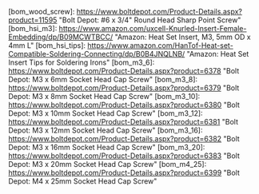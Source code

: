 <!-- 
	Part Links 
		-->

<!-- Fasteners -->
[bom_wood_screw]:       https://www.boltdepot.com/Product-Details.aspx?product=11595                             "Bolt Depot: #6 x 3/4" Round Head Sharp Point Screw"
[bom_hsi_m3]:           https://www.amazon.com/uxcell-Knurled-Insert-Female-Embedding/dp/B09MCWTBCC/      "Amazon: Heat Set Insert, M3, 5mm OD x 4mm L"
[bom_hsi_tips]:         https://www.amazon.com/HanTof-Heat-set-Compatible-Soldering-Connecting/dp/B0B4JNQLNB/    "Amazon: Heat Set Insert Tips for Soldering Irons"
[bom_m3_6]:             https://www.boltdepot.com/Product-Details.aspx?product=6378     "Bolt Depot: M3 x 6mm Socket Head Cap Screw"
[bom_m3_8]:             https://www.boltdepot.com/Product-Details.aspx?product=6379     "Bolt Depot: M3 x 8mm Socket Head Cap Screw"
[bom_m3_10]:            https://www.boltdepot.com/Product-Details.aspx?product=6380     "Bolt Depot: M3 x 10mm Socket Head Cap Screw"
[bom_m3_12]:            https://www.boltdepot.com/Product-Details.aspx?product=6381     "Bolt Depot: M3 x 12mm Socket Head Cap Screw"
[bom_m3_16]:            https://www.boltdepot.com/Product-Details.aspx?product=6382     "Bolt Depot: M3 x 16mm Socket Head Cap Screw"
[bom_m3_20]:            https://www.boltdepot.com/Product-Details.aspx?product=6383     "Bolt Depot: M3 x 20mm Socket Head Cap Screw"
[bom_m4_25]:            https://www.boltdepot.com/Product-Details.aspx?product=6399     "Bolt Depot: M4 x 25mm Socket Head Cap Screw"

<!-- Filament -->
[bom_pla]:              https://www.amazon.com/Polymaker-Filament-1-75mm-Rigidity-Cardboard/dp/B099KSLJCQ       "Amazon: 1kg Polymaker PolyLite PLA Pro Filament, 1.85mm"
[bom_tpu]:              https://www.amazon.com/dp/B09KL2FXNJ/                                                   "Amazon: 750g Polymaker TPU 95A Filament, 1.85mm"
[bom_petg]:             https://www.amazon.com/Polymaker-Filament-1-75mm-Strong-Cardboard/dp/B09DKSCRSX         "Amazon: 1kg Polymaker PolyLite PETG Filament, 1.85mm"

<!-- Misc Electrical -->
[bom_switch]:           https://www.amazon.com/gp/product/B07QQ22DTB                                             "Amazon: SPST snap-in rocker switch"
[bom_iec]:              https://www.amazon.com/gp/product/B081ZFHRGW                                             "Amazon: IEC C14 socket with fuse"
[bom_fork_connector]:   https://www.amazon.com/Baomain-Insulated-Connector-Electrical-Terminal/dp/B01B1DL4OA     "Amazon: Fork connectors, 14-16awg"
[bom_spade_connector]:  https://www.amazon.com/gp/product/B07FQB6WXP                                             "Amazon: Female spade connectors, 14-16awg"
[bom_lanmu_micro_sd]:   https://www.amazon.com/gp/product/B07WWVBK8V                                             "Amazon: LANMU MicroSD Extension"
[bom_electop_micro_sd]: https://www.amazon.com/gp/product/B07YYSP5F5                                             "Amazon: ELECTOP MicroSD Extension"
[bom_usb_b_extension]:  https://www.amazon.com/gp/product/B071P2BGK5                                             "Amazon: USB B Panel Mount Extension"
[bom_usb_c_extension]:  https://www.amazon.com/Poyiccot-Extension-Female-Extender-Straight/dp/B086W2R8Z6         "Amazon: USB-C Panel Mount Extension"
[bom_jst_sm_kit]:       https://www.amazon.com/gp/product/B07D9HRDT6                                             "Amazon: JST-SM Connector Kit"
[bom_molex]:            https://www.digikey.com/en/htmldatasheets/production/1626160/0/0/1/0430300007.html       "Digikey: Molex Micro Fit 3.0 Connectors"
[bom_key_usb3]:         https://www.amazon.com/gp/product/B07FSMVH32/ref=ppx_yo_dt_b_search_asin_title?ie=UTF8&psc=1 "Amazon: USB 3 Keystone Extension"
[bom_key_hdmi]:         https://www.amazon.com/Monoprice-106852-Keystone-Coupler-Adapter/dp/B005VKKB7Q           "Amazon: HDMI Coupler Keystone Jack"
[bom_key_ethernet]:     https://www.amazon.com/VCE-Listed-5-Pack-Keystone-Coupler-White/dp/B0116T7XMQ            "Amazon: Ethernet Coupler Keystone Jacks"
[bom_key_usb_c]:        https://www.amazon.com/Keystone-Extention-Keystone-Convertor-Extension/dp/B08GSLLVG2     "Amazon: USB C Keystone Extension"
[bom_16awg_wire]:       https://www.amazon.com/BNTECHGO-Silicone-Flexible-Strands-Stranded/dp/B00TG1TRL2         "Amazon: 5ft 16 awg stranded silicone wire, red & black"
[bom_xt60]:             https://www.amazon.com/gp/product/B0BC1TPNSK                                            "Amazon: 2x XT60E-M Male Panel Mount"
[bom_mfj2]:             https://www.amazon.com/Molex-Connector-Matched-18-24-Mini-Fit/dp/B074M1RZHX             "Amazon: 6x Molex Mini Fit Jr 2R, 2P Set"
[bom_mfj4]:             https://www.amazon.com/Molex-4-Pin-Connector-4-20mm-0165-Mini-Fit/dp/B07DLLN2VL         "Amazon: 5x Molex Mini Fit Jr 2R, 4P Set"

<!-- PSU -->
[bom_lrs350]:           https://www.amazon.com/MEAN-WELL-LRS-350-24-Printer-Industrial/dp/B07VRK86SP             "Amazon: Mean Well LRS-350-24"
[bom_rsp500]:           https://www.amazon.com/MEAN-WELL-RSP-500-24-Switching-Enclosed/dp/B00UWCD22O             "Amazon: Mean Well RSP-500-24"
[bom_rs_25_5]:          https://www.amazon.com/MEAN-WELL-323282-RS-25-5-Supply/dp/B09KVG6PBZ

<!-- MCU Boards -->
[bom_duet_3_6hc]:       https://www.amazon.com/Duet3D-Duet-3-Mainboard-6HC/dp/B08W295FKT                         "Amazon: Duet3D Duet 3 6HC"
[bom_duet_3_mini_5+]:   https://www.amazon.com/Duet3D-Mini-WiFi-Printer-Controller/dp/B09HSKWQ9B                 "Amazon: Duet3D Duet 3 Mini 5+ Wifi"
[bom_btt_skr_2]:        https://www.amazon.com/BIGTREETECH-Control-Upgrade-Motherboard-Compitable/dp/B0943WVM5B      "Amazon: BIGTREETECH SKR 2"
[bom_btt_skr_3]:        https://www.amazon.com/BIGTREETECH-Motherboard-Controller-Replacement-Original/dp/B08LVTXT46 "Amazon: BIGTREETECH SKR 3"
[bom_btt_skr_3_ez]:     https://www.amazon.com/BIGTREETECH-Motherboard-Controller-Replacement-Original/dp/B0B1Q26SWR "Amazon: BIGTREETECH SKR 3 EZ"
[bom_btt_skr_e3_mini]:  https://www.amazon.com/BIGTREETECH-Upgraded-Motherboard-Integrated-Compatible/dp/B09LH727MT  "Amazon: BIGTREETECH SKR E3 Mini"
[bom_btt_octopus]:      https://www.amazon.com/BIGTREETECH-Motherboard-Compatible-Firmware-Raspberry/dp/B094NPRYDP   "Amazon: BIGTREETECH Octopus"
[bom_creality_4x]:      https://www.amazon.com/Official-Creality-3D-Upgraded-Motherboard/dp/B09NMJMPN1               "Amazon: Creality 4.2.7"
[bom_btt_manta_m8p]:    https://www.amazon.com/BIGTREETECH-Integrated-Motherboard-Firmware-Compatible/dp/B0B7W53JSY  "Amazon: BIGTREETECH Manta M8P"
[bom_mks_skipr]:        https://www.aliexpress.us/item/3256804323039950.html                                     "AliExpress: MakerBase MKS Skipr"
[bom_mks_monster8]:     https://www.aliexpress.us/item/3256803106583492.html                                     "AliExpress: MakerBase MKS Monster8"

<!-- SoC CPUs -->
[bom_rpi_3b_plus]:      https://www.adafruit.com/product/3055                                                    "Adafruit: Raspberry Pi 3B+"
[bom_rpi_4b]:           https://www.adafruit.com/product/4295                                                    "Adafruit: Raspberry Pi 4B 1GB"

<!-- Displays -->
[bom_btt_tft35_e3]:    https://www.amazon.com/BIGTREETECH-TFT35-E3-V3-0-1-Motherboard/dp/B08182XHZZ              "Amazon: BIGTREETECH TFT35 E3 v3.0.1"
[bom_generic_12864]:   https://www.amazon.com/CHPOWER-Display-Screen-Creality-Printers/dp/B07DL3ZBD7             "Amazon: Generic 128x64 Display"
[bom_mini_12864]:      https://www.amazon.com/FYSETC-Controller-Supports-Accessories-RGB-Backlight/dp/B08R9ZH7S2 "Amazon: FYSETC Mini12864 v2.1 Display"
[bom_btt_tft35]:       https://www.amazon.com/BIGTREETECH-Graphic-Display-Controller-Printer/dp/B07VWF4W3J       "Amazon: BIGTREETECH TFT35 V3"
[bom_btt_pitft50]:     https://www.amazon.com/BIGTREETECH-Screen-Display-800x480-Raspberry/dp/B08FD2YZ23         "Amazon: BIGTREETECH PI TFT50 V2"

<!-- Lower Bay -->
<!--     Bucks -->
[bom_drok_3A]:			https://www.amazon.com/gp/product/B07N3QT628                                             "Amazon: DROK 3A LM2596 Buck Converter"
[bom_drok_5A]:          https://www.amazon.com/DROK-Adjustable-Converter-Transformer-Protective/dp/B07JZ2GQJF    "Amazon: DROK 5A LM2596 Buck Converter"
[bom_drok_2A]:          https://www.amazon.com/Converter-DROK-Transformer-Regulator-Stabilizer/dp/B00JUFJ1GA     "Amazon: HROK 2A LM2596 Buck Converter"
[bom_hiletgo_2A]:       https://www.amazon.com/HiLetgo-Step-down-Converter-1-25-37V-Voltmeter/dp/B00LSEBYHU/     "Amazon: HiLetGo 2A LM2596 Buck Converter"
[bom_basic_lm2596]:     https://www.amazon.com/Valefod-Efficiency-Voltage-Regulator-Converter/dp/B076H3XHXP      "Amazon: Basic 2A LM2596 Buck Converter"

<!--     SSRs -->
[bom_fotek_ssr_40da]:   https://www.amazon.com/SSR-40DA-Solid-Output-24-380V-SSR-40/dp/B07FVHWN82                "Amazon: Fotek SSR-40DA"
[bom_omron_ssr]:        https://kb-3d.com/store/omron/171-omron-solid-state-relay-g3na-210b-utu-ssr-4536854807954.html "KB-3D: Omron G3NA-210B-UTU SSR"

<!--     MOSFETs -->
[bom_creality_mosfet]:  https://www.tinymachines3d.com/products/crmfet                                           "TinyMachines3D: Creality MOSFET"

<!--     Others -->
[bom_wago_nuts]:        https://www.amazon.com/dp/B08R5WWWPS                                                     "Amazon: Wago 221 Lever Nut Assortment"
[bom_btt_ups_24v]:      https://www.amazon.com/BIGTREETECH-DIRECT-Printing-Printer-Ender-3/dp/B081DLBTQC         "Amazon: BIGTREETECH UPS 24V 1.0"
[bom_btt_relay_1.2]:    https://www.walmart.com/ip/BIGTREETECH-Relay-V1-2-Automatic-Shutdown-Module-After-Printing-Power-Monitoring-Module-3D-Printer-Parts/133836368 "WalMart: BIGTREETECH Relay 1.2"

<!-- Fans -->
[bom_4010]:             https://www.amazon.com/dp/B08R9L9YR2                                                     "Amazon: 40mm x 40mm x 10mm Fan"
[bom_4020]:             https://www.amazon.com/Wathai-40x40x20mm-40mm-Burshless-Cooling/dp/B07PYWVPMY            "Amazon: 40mm x 40mm x 10mm Fan"
[bom_6015]:             https://www.amazon.com/Wathai-Exhaust-Cooler-Brushless-Cooling/dp/B07Q2JRYZR             "Amazon: 60mm x 60mm x 15mm Fan"
[bom_6020]:             https://www.amazon.com/Wathai-60mm-Cooling-Brushless-Cooler/dp/B07NRYLRDZ                "Amazon: 60mm x 60mm x 20mm Fan"
[bom_6025]:             https://www.amazon.com/Wathai-60mm-25mm-Brushless-Cooling/dp/B07Q2JWNFX                  "Amazon: 60mm x 60mm x 25mm Fan"
[bom_8020]:             https://www.amazon.com/GDSTIME-Brushless-Cooling-Sleeve-Bearing/dp/B07MDYBSGR            "Amazon: 80mm x 80mm x 20mm Fan"
[bom_8025]:             https://www.amazon.com/Security-01-Bearing-Brushless-Cooling-AV-F8025MB/dp/B071WLX5JZ    "Amazon: 80mm x 80mm x 25mm Fan"
[bom_9225]:             https://www.amazon.com/GDSTIME-90x90x25mm-Inches-Brushless-Cooling/dp/B07LFZKCC6         "Amazon: 92mm x 92mm x 25mm Fan"
[bom_12025]:            https://www.amazon.com/GDSTIME-Bearings-Brushless-Cooling-Exhaust/dp/B00N1Y4BMA          "Amazon: 120mm x 120mm x 25mm Fan"